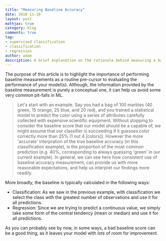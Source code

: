 ```yaml
---
title: "Measuring Baseline Accuracy"
date: 2018-11-10
layout: post
mathjax: true
category: blog
comments: true
tag:
- supervised classification
- classification
- regression
author: adam
description: A brief explanation on the rationale behind measuring a baseline accuracy score.
---
```


The purpose of this article is to highlight the importance of performing baseline measurements as a routine pre-cursor to evaluating the performance of your model(s). Although, the information provided by the baseline measurement is purely a conceptual one, it can help us avoid some very common pit-falls
in ML.

>Let's start with an example. Say you had a bag of 100 marbles (40 green, 15 orange, 25 blue, and 20 red), and you trained a statistical model to predict the color using a series of attributes carefully collected with expensive scientific equipment. 
>Without stopping to consider the baseline score that our model should be a capable of, we might assume that our classifier is succeeding if it guesses color correctly more than 25% (1 out 4 [colors]).
>However the more 'accurate' interpration of the true baseline accuracy (in this classification example), is the proportion of the most common prediction (e.g. 40%, corresponding to always guessing 'green' in our current example). 
>In general, we can see here how consistent use of baseline accuracy measurement, can provide us with more reasonable expectations, and help us interpret our findings more readily.

More broadly, the baseline is typically calculated in the following ways:
- Classification: As we saw in the previous example, with classification we select the class with the greatest number of observations and use it for all predictions. 
- Regression: Since we are trying to predict a continuous value, we simply take some form of the central tendency (mean or median) and use it for all predictions.

As you can probably see by now, in some ways, a bad baseline score can be a good thing, as it leaves your model with _lots_ of room for improvement.

